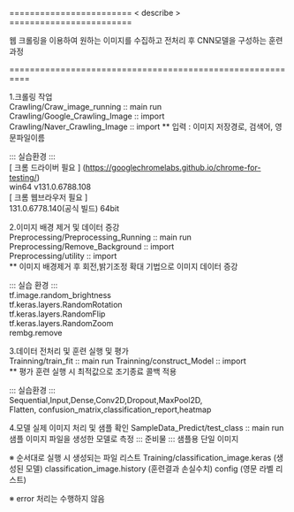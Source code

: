======================== < describe > ========================  

웹 크롤링을 이용하여 원하는 이미지를 수집하고 전처리 후 CNN모델을 구성하는 훈련과정  

==========================================================  

1.크롤링 작업   
Crawling/Craw_image_running :: main run  
Crawling/Google_Crawling_Image :: import    
Crawling/Naver_Crawling_Image :: import 
** 입력 : 이미지 저장경로, 검색어, 영문파일이름    

::: 실습환경 :::  
[ 크롬 드라이버 필요 ] (https://googlechromelabs.github.io/chrome-for-testing/)     
win64 v131.0.6788.108  
[ 크롬 웹브라우저 필요 ]  
131.0.6778.140(공식 빌드) 64bit

2.이미지 배경 제거 및 데이터 증강   
Preprocessing/Preprocessing_Running :: main run 
Preprocessing/Remove_Background :: import   
Preprocessing/utility :: import     
** 이미지 배경제거 후 회전,밝기조정 확대 기법으로 이미지 데이터 증강    

::: 실습 환경 :::   
tf.image.random_brightness  
tf.keras.layers.RandomRotation  
tf.keras.layers.RandomFlip  
tf.keras.layers.RandomZoom  
rembg.remove    

3.데이터 전처리 및 훈련 실행 및 평가  
Trainning/train_fit :: main run 
Trainning/construct_Model :: import     
** 평가 훈련 실행 시 최적값으로 조기종료 콜백 적용  

::: 실습환경 :::    
Sequential,Input,Dense,Conv2D,Dropout,MaxPool2D,    
Flatten, confusion_matrix,classification_report,heatmap  

4.모델 실제 이미지 처리 및 샘플 확인
SampleData_Predict/test_class :: main run
샘플 이미지 파일을 생성한 모델로 측정
::: 준비물 :::
샘플용 단일 이미지

※ 순서대로 실행 시 생성되는 파일 리스트 
Training/classification_image.keras (생성된 모델)
classification_image.history (훈련결과 손실수치)
config (영문 라벨 리스트)

※ error 처리는 수행하지 않음 
